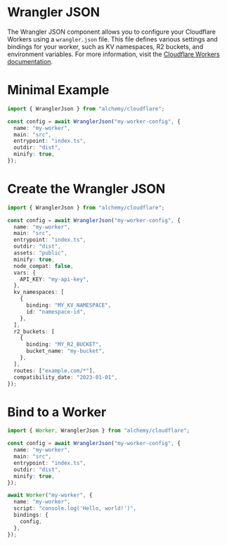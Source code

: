 # Wrangler JSON

The Wrangler JSON component allows you to configure your Cloudflare Workers using a `wrangler.json` file. This file defines various settings and bindings for your worker, such as KV namespaces, R2 buckets, and environment variables. For more information, visit the [Cloudflare Workers documentation](https://developers.cloudflare.com/workers/).

# Minimal Example

```ts twoslash
import { WranglerJson } from "alchemy/cloudflare";

const config = await WranglerJson("my-worker-config", {
  name: "my-worker",
  main: "src",
  entrypoint: "index.ts",
  outdir: "dist",
  minify: true,
});
```

# Create the Wrangler JSON

```ts twoslash
import { WranglerJson } from "alchemy/cloudflare";

const config = await WranglerJson("my-worker-config", {
  name: "my-worker",
  main: "src",
  entrypoint: "index.ts",
  outdir: "dist",
  assets: "public",
  minify: true,
  node_compat: false,
  vars: {
    API_KEY: "my-api-key",
  },
  kv_namespaces: [
    {
      binding: "MY_KV_NAMESPACE",
      id: "namespace-id",
    },
  ],
  r2_buckets: [
    {
      binding: "MY_R2_BUCKET",
      bucket_name: "my-bucket",
    },
  ],
  routes: ["example.com/*"],
  compatibility_date: "2023-01-01",
});
```

# Bind to a Worker

```ts twoslash
import { Worker, WranglerJson } from "alchemy/cloudflare";

const config = await WranglerJson("my-worker-config", {
  name: "my-worker",
  main: "src",
  entrypoint: "index.ts",
  outdir: "dist",
  minify: true,
});

await Worker("my-worker", {
  name: "my-worker",
  script: "console.log('Hello, world!')",
  bindings: {
    config,
  },
});
```